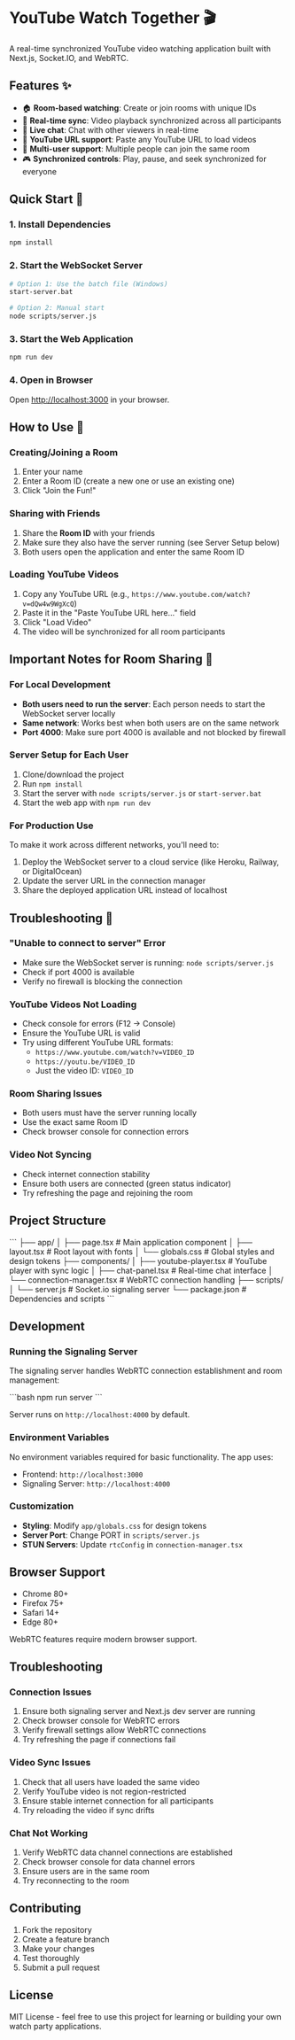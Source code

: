# YouTube Watch Together 🎬

A real-time synchronized YouTube video watching application built with Next.js, Socket.IO, and WebRTC.

## Features ✨

- 🏠 **Room-based watching**: Create or join rooms with unique IDs
- 🔄 **Real-time sync**: Video playback synchronized across all participants
- 💬 **Live chat**: Chat with other viewers in real-time
- 🎯 **YouTube URL support**: Paste any YouTube URL to load videos
- 👥 **Multi-user support**: Multiple people can join the same room
- 🎮 **Synchronized controls**: Play, pause, and seek synchronized for everyone

## Quick Start 🚀

### 1. Install Dependencies
```bash
npm install
```

### 2. Start the WebSocket Server
```bash
# Option 1: Use the batch file (Windows)
start-server.bat

# Option 2: Manual start
node scripts/server.js
```

### 3. Start the Web Application
```bash
npm run dev
```

### 4. Open in Browser
Open [http://localhost:3000](http://localhost:3000) in your browser.

## How to Use 🎯

### Creating/Joining a Room
1. Enter your name
2. Enter a Room ID (create a new one or use an existing one)
3. Click "Join the Fun!"

### Sharing with Friends
1. Share the **Room ID** with your friends
2. Make sure they also have the server running (see Server Setup below)
3. Both users open the application and enter the same Room ID

### Loading YouTube Videos
1. Copy any YouTube URL (e.g., `https://www.youtube.com/watch?v=dQw4w9WgXcQ`)
2. Paste it in the "Paste YouTube URL here..." field
3. Click "Load Video"
4. The video will be synchronized for all room participants

## Important Notes for Room Sharing 📝

### For Local Development
- **Both users need to run the server**: Each person needs to start the WebSocket server locally
- **Same network**: Works best when both users are on the same network
- **Port 4000**: Make sure port 4000 is available and not blocked by firewall

### Server Setup for Each User
1. Clone/download the project
2. Run `npm install`
3. Start the server with `node scripts/server.js` or `start-server.bat`
4. Start the web app with `npm run dev`

### For Production Use
To make it work across different networks, you'll need to:
1. Deploy the WebSocket server to a cloud service (like Heroku, Railway, or DigitalOcean)
2. Update the server URL in the connection manager
3. Share the deployed application URL instead of localhost

## Troubleshooting 🔧

### "Unable to connect to server" Error
- Make sure the WebSocket server is running: `node scripts/server.js`
- Check if port 4000 is available
- Verify no firewall is blocking the connection

### YouTube Videos Not Loading
- Check console for errors (F12 → Console)
- Ensure the YouTube URL is valid
- Try using different YouTube URL formats:
  - `https://www.youtube.com/watch?v=VIDEO_ID`
  - `https://youtu.be/VIDEO_ID`
  - Just the video ID: `VIDEO_ID`

### Room Sharing Issues
- Both users must have the server running locally
- Use the exact same Room ID
- Check browser console for connection errors

### Video Not Syncing
- Check internet connection stability
- Ensure both users are connected (green status indicator)
- Try refreshing the page and rejoining the room

## Project Structure

\`\`\`
├── app/
│   ├── page.tsx              # Main application component
│   ├── layout.tsx            # Root layout with fonts
│   └── globals.css           # Global styles and design tokens
├── components/
│   ├── youtube-player.tsx    # YouTube player with sync logic
│   ├── chat-panel.tsx        # Real-time chat interface
│   └── connection-manager.tsx # WebRTC connection handling
├── scripts/
│   └── server.js             # Socket.io signaling server
└── package.json              # Dependencies and scripts
\`\`\`

## Development

### Running the Signaling Server

The signaling server handles WebRTC connection establishment and room management:

\`\`\`bash
npm run server
\`\`\`

Server runs on `http://localhost:4000` by default.

### Environment Variables

No environment variables required for basic functionality. The app uses:

- Frontend: `http://localhost:3000`
- Signaling Server: `http://localhost:4000`

### Customization

- **Styling**: Modify `app/globals.css` for design tokens
- **Server Port**: Change PORT in `scripts/server.js`
- **STUN Servers**: Update `rtcConfig` in `connection-manager.tsx`

## Browser Support

- Chrome 80+
- Firefox 75+
- Safari 14+
- Edge 80+

WebRTC features require modern browser support.

## Troubleshooting

### Connection Issues

1. Ensure both signaling server and Next.js dev server are running
2. Check browser console for WebRTC errors
3. Verify firewall settings allow WebRTC connections
4. Try refreshing the page if connections fail

### Video Sync Issues

1. Check that all users have loaded the same video
2. Verify YouTube video is not region-restricted
3. Ensure stable internet connection for all participants
4. Try reloading the video if sync drifts

### Chat Not Working

1. Verify WebRTC data channel connections are established
2. Check browser console for data channel errors
3. Ensure users are in the same room
4. Try reconnecting to the room

## Contributing

1. Fork the repository
2. Create a feature branch
3. Make your changes
4. Test thoroughly
5. Submit a pull request

## License

MIT License - feel free to use this project for learning or building your own watch party applications.
